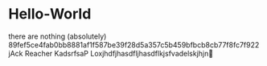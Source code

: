 # Hello-World
there are nothing (absolutely)
89fef5ce4fab0bb8881af1f587be39f28d5a357c5b459bfbcb8cb77f8fc7f922
jAck Reacher
KadsrfsaP
Loxjhdfjhasdfljhasdflkjsfvadelskjhjn
